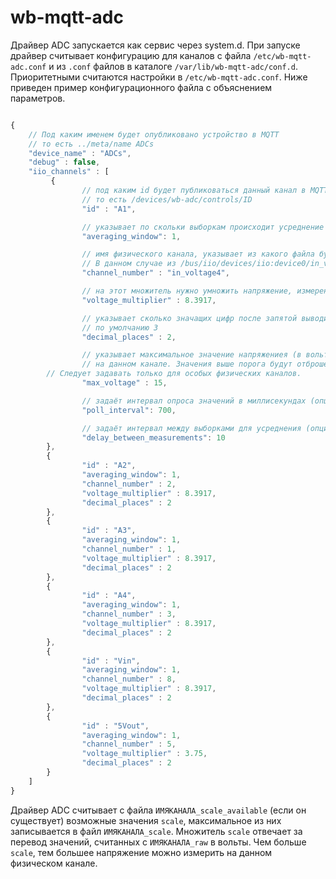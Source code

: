 wb-mqtt-adc
==========
Драйвер ADC запускается как сервис через system.d.
При запуске драйвер считывает конфигурацию для каналов с файла `/etc/wb-mqtt-adc.conf` и из `.conf` файлов в каталоге `/var/lib/wb-mqtt-adc/conf.d`. Приоритетными считаются настройки в `/etc/wb-mqtt-adc.conf`.
Ниже приведен пример конфигурационного файла с объяснением параметров.
```js

{
    // Под каким именем будет опубликовано устройство в MQTT
    // то есть ../meta/name ADCs
    "device_name" : "ADCs",
    "debug" : false,
    "iio_channels" : [
         {
                // под каким id будет публиковаться данный канал в MQTT
                // то есть /devices/wb-adc/controls/ID
                "id" : "A1",

                // указывает по скольки выборкам происходит усреднение значения
                "averaging_window": 1,

                // имя физического канала, указывает из какого файла будет читаться значение. 
                // В данном случае из /bus/iio/devices/iio:device0/in_voltage4_raw
                "channel_number" : "in_voltage4",

                // на этот множитель нужно умножить напряжение, измеренное АЦП, чтобы получить напряжение на входной клемме
                "voltage_multiplier" : 8.3917,

                // указывает сколько значащих цифр после запятой выводить у данного канала
                // по умолчанию 3
                "decimal_places" : 2,

                // указывает максимальное значение напряжениея (в вольтах), которое может быть измерено
                // на данном канале. Значения выше порога будут отброшены как некорректные.
		// Cледует задавать только для особых физических каналов.
                "max_voltage" : 15,

                // задаёт интервал опроса значений в миллисекундах (опционально, по умолчанию 700 мс)
                "poll_interval": 700,

                // задаёт интервал между выборками для усреднения (опционально, по умолчанию 10 мс)
                "delay_between_measurements": 10
        },
        {
                "id" : "A2",
                "averaging_window": 1,
                "channel_number" : 2,
                "voltage_multiplier" : 8.3917,
                "decimal_places" : 2
        },
        {
                "id" : "A3",
                "averaging_window": 1,
                "channel_number" : 1,
                "voltage_multiplier" : 8.3917,
                "decimal_places" : 2
        },
        {
                "id" : "A4",
                "averaging_window": 1,
                "channel_number" : 3,
                "voltage_multiplier" : 8.3917,
                "decimal_places" : 2
        },
		{
                "id" : "Vin",
                "averaging_window": 1,
                "channel_number" : 8,
                "voltage_multiplier" : 8.3917,
                "decimal_places" : 2
        },
		{
                "id" : "5Vout",
                "averaging_window": 1,
                "channel_number" : 5,
                "voltage_multiplier" : 3.75,
                "decimal_places" : 2
        }
    ]
}
```

Драйвер ADC считывает с файла `ИМЯКАНАЛА_scale_available` (если он существует) возможные значения `scale`, максимальное из них записывается в файл
`ИМЯКАНАЛА_scale`. Множитель `scale` отвечает за перевод значений, считанных с `ИМЯКАНАЛА_raw` в вольты. Чем больше `scale`,
тем большее напряжение можно измерить на данном физическом канале.
